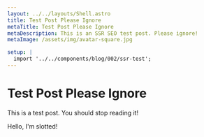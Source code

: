 ```yaml
---
layout: ../../layouts/Shell.astro
title: Test Post Please Ignore
metaTitle: Test Post Please Ignore
metaDescription: This is an SSR SEO test post. Please ignore!
metaImage: /assets/img/avatar-square.jpg

setup: |
  import '../../components/blog/002/ssr-test';
---
```


# Test Post Please Ignore

This is a test post. You should stop reading it!

<ssr-test>Hello, I'm slotted!</ssr-test>
